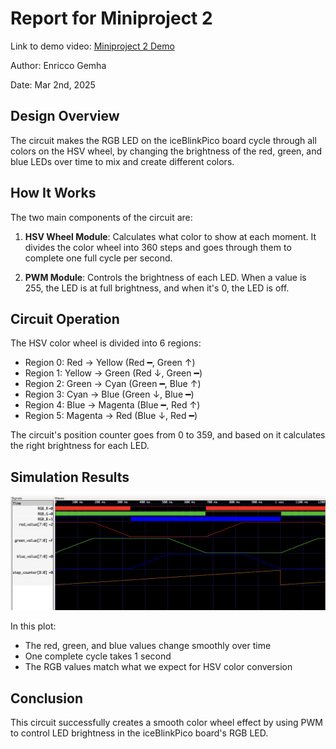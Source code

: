 # Report for Miniproject 2

Link to demo video: [Miniproject 2 Demo](https://youtube.com/shorts/flgAmWVJgnE)

Author: Enricco Gemha

Date: Mar 2nd, 2025

## Design Overview

The circuit makes the RGB LED on the iceBlinkPico board cycle through all colors on the HSV wheel, by changing the brightness of the red, green, and blue LEDs over time to mix and create different colors.

## How It Works

The two main components of the circuit are:

1. **HSV Wheel Module**: Calculates what color to show at each moment. It divides the color wheel into 360 steps and goes through them to complete one full cycle per second.

2. **PWM Module**: Controls the brightness of each LED. When a value is 255, the LED is at full brightness, and when it's 0, the LED is off.

## Circuit Operation

The HSV color wheel is divided into 6 regions:

- Region 0: Red → Yellow (Red ━, Green ↑)
- Region 1: Yellow → Green (Red ↓, Green ━)
- Region 2: Green → Cyan (Green ━, Blue ↑)
- Region 3: Cyan → Blue (Green ↓, Blue ━)
- Region 4: Blue → Magenta (Blue ━, Red ↑)
- Region 5: Magenta → Red (Blue ↓, Red ━)

The circuit's position counter goes from 0 to 359, and based on it calculates the right brightness for each LED.

## Simulation Results

![GTKwave plot showing RGB signals](./assets/simulation_waveform.png)

In this plot:

- The red, green, and blue values change smoothly over time
- One complete cycle takes 1 second
- The RGB values match what we expect for HSV color conversion

## Conclusion

This circuit successfully creates a smooth color wheel effect by using PWM to control LED brightness in the iceBlinkPico board's RGB LED.
